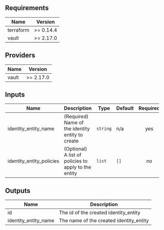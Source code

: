 ## Requirements

| Name | Version |
|------|---------|
| terraform | >= 0.14.4 |
| vault | >= 2.17.0 |

## Providers

| Name | Version |
|------|---------|
| vault | >= 2.17.0 |

## Inputs

| Name | Description | Type | Default | Required |
|------|-------------|------|---------|:--------:|
| identity\_entity\_name | (Required) Name of the identity entity to create | `string` | n/a | yes |
| identity\_entity\_policies | (Optional) A list of policies to apply to the entity | `list` | `[]` | no |

## Outputs

| Name | Description |
|------|-------------|
| id | The id of the created identity\_entity |
| identity\_entity\_name | The name of the created identity\_entity |

